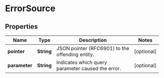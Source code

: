 # ErrorSource

## Properties
Name | Type | Description | Notes
------------ | ------------- | ------------- | -------------
**pointer** | **String** | JSON pointer (RFC6901) to the offending entity. |  [optional]
**parameter** | **String** | Indicates which query parameter caused the error. |  [optional]
